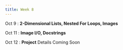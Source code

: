```yaml
---
title: Week 8
---
```


Oct 9
: **2-Dimensional Lists, Nested For Loops, Images**
  
Oct 11
: **Image I/O, Docstrings**

Oct 12
: **Project** Details Coming Soon